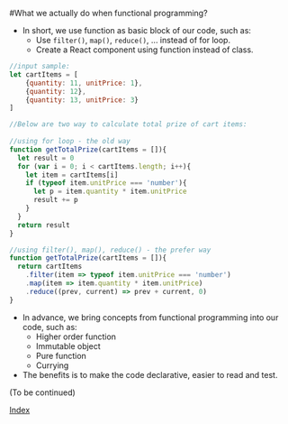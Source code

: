 #What we actually do when functional programming?

* In short, we use function as basic block of our code, such as:
  * Use `filter()`, `map()`, `reduce()`, ... instead of for loop.
  * Create a React component using function instead of class.

```javascript
//input sample: 
let cartItems = [
    {quantity: 11, unitPrice: 1},
    {quantity: 12},
    {quantity: 13, unitPrice: 3}
]

//Below are two way to calculate total prize of cart items:
        
//using for loop - the old way
function getTotalPrize(cartItems = []){
  let result = 0
  for (var i = 0; i < cartItems.length; i++){
    let item = cartItems[i]
    if (typeof item.unitPrice === 'number'){
      let p = item.quantity * item.unitPrice
      result += p
    }
  }
  return result
}

//using filter(), map(), reduce() - the prefer way
function getTotalPrize(cartItems = []){
  return cartItems
    .filter(item => typeof item.unitPrice === 'number')
    .map(item => item.quantity * item.unitPrice)
    .reduce((prev, current) => prev + current, 0)
}
```
* In advance, we bring concepts from functional programming into our code, such as:
  * Higher order function
  * Immutable object
  * Pure function
  * Currying
* The benefits is to make the code declarative, easier to read and test.

(To be continued)

[Index](README.md)

